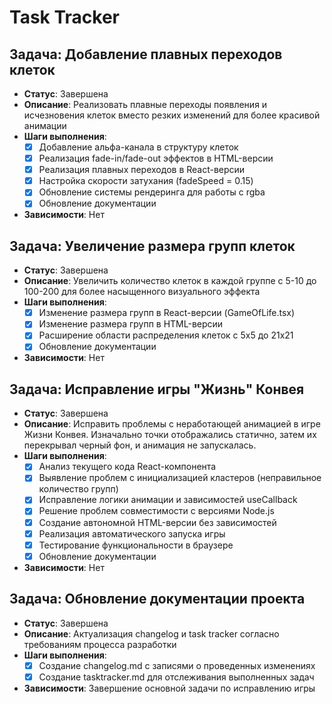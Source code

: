 # Task Tracker

## Задача: Добавление плавных переходов клеток
- **Статус**: Завершена
- **Описание**: Реализовать плавные переходы появления и исчезновения клеток вместо резких изменений для более красивой анимации
- **Шаги выполнения**:
  - [x] Добавление альфа-канала в структуру клеток
  - [x] Реализация fade-in/fade-out эффектов в HTML-версии
  - [x] Реализация плавных переходов в React-версии
  - [x] Настройка скорости затухания (fadeSpeed = 0.15)
  - [x] Обновление системы рендеринга для работы с rgba
  - [x] Обновление документации
- **Зависимости**: Нет

## Задача: Увеличение размера групп клеток
- **Статус**: Завершена
- **Описание**: Увеличить количество клеток в каждой группе с 5-10 до 100-200 для более насыщенного визуального эффекта
- **Шаги выполнения**:
  - [x] Изменение размера групп в React-версии (GameOfLife.tsx)
  - [x] Изменение размера групп в HTML-версии
  - [x] Расширение области распределения клеток с 5x5 до 21x21
  - [x] Обновление документации
- **Зависимости**: Нет

## Задача: Исправление игры "Жизнь" Конвея
- **Статус**: Завершена
- **Описание**: Исправить проблемы с неработающей анимацией в игре Жизни Конвея. Изначально точки отображались статично, затем их перекрывал черный фон, и анимация не запускалась.
- **Шаги выполнения**:
  - [x] Анализ текущего кода React-компонента
  - [x] Выявление проблем с инициализацией кластеров (неправильное количество групп)
  - [x] Исправление логики анимации и зависимостей useCallback
  - [x] Решение проблем совместимости с версиями Node.js
  - [x] Создание автономной HTML-версии без зависимостей
  - [x] Реализация автоматического запуска игры
  - [x] Тестирование функциональности в браузере
  - [x] Обновление документации
- **Зависимости**: Нет

## Задача: Обновление документации проекта
- **Статус**: Завершена  
- **Описание**: Актуализация changelog и task tracker согласно требованиям процесса разработки
- **Шаги выполнения**:
  - [x] Создание changelog.md с записями о проведенных изменениях
  - [x] Создание tasktracker.md для отслеживания выполненных задач
- **Зависимости**: Завершение основной задачи по исправлению игры 
